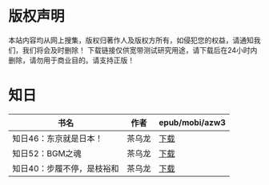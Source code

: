 # 版权声明

本站内容均从网上搜集，版权归著作人及版权方所有，如侵犯您的权益，请通知我们，我们将会及时删除！ 下载链接仅供宽带测试研究用途，请下载后在24小时内删除，请勿用于商业目的。请支持正版！

# 知日

| 书名 | 作者 | epub/mobi/azw3 |
| --- | --- | --- |
| 知日46：东京就是日本！ | 茶乌龙 | [下载](https://url89.ctfile.com/f/31084289-1357047952-aa1e1c?p=8866) |
| 知日52：BGM之魂 | 茶乌龙 | [下载](https://url89.ctfile.com/f/31084289-1357047412-210b95?p=8866) |
| 知日40：步履不停，是枝裕和 | 茶乌龙 | [下载](https://url89.ctfile.com/f/31084289-1357031917-82a810?p=8866) |

